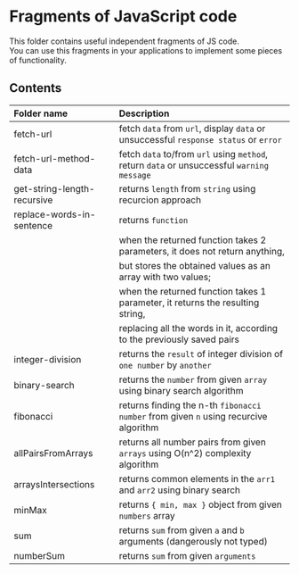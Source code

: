 # Fragments of JavaScript code

This folder contains useful independent fragments of JS code.  
You can use this fragments in your applications to implement some pieces of functionality.

## Contents

| Folder name                 | Description                                                                                |
| :-------------------------- | :----------------------------------------------------------------------------------------- |
| fetch-url                   | fetch `data` from `url`, display `data` or unsuccessful `response status` or `error`       |
| fetch-url-method-data       | fetch `data` to/from `url` using `method`, return `data` or unsuccessful `warning message` |
| get-string-length-recursive | returns `length` from `string` using recurcion approach                                    |
| replace-words-in-sentence   | returns `function`                                                                         |
|                             | when the returned function takes 2 parameters, it does not return anything,                |
|                             | but stores the obtained values as an array with two values;                                |
|                             | when the returned function takes 1 parameter, it returns the resulting string,             |
|                             | replacing all the words in it, according to the previously saved pairs                     |
| integer-division            | returns the `result` of integer division of `one number` by `another`                      |
| binary-search               | returns the `number` from given `array` using binary search algorithm                      |
| fibonacci                   | returns finding the n-th `fibonacci number` from given `n` using recurcive algorithm       |
| allPairsFromArrays          | returns all number pairs from given `arrays` using O(n^2) complexity algorithm             |
| arraysIntersections         | returns common elements in the `arr1` and `arr2` using binary search                       |
| minMax                      | returns `{ min, max }` object from given `numbers` array                                   |
| sum                         | returns `sum` from given `a` and `b` arguments (dangerously not typed)                     |
| numberSum                   | returns `sum` from given `arguments`                                                       |

